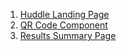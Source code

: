 1. [Huddle Landing Page](https://kafukom.github.io/frontend-projects/Huddle%20Landing%20Page/index.html)
2. [QR Code Component](https://kafukom.github.io/frontend-projects/QR%20Code%20Component/index.html)
3. [Results Summary Page](https://kafukom.github.io/frontend-projects/Results%20Summary%20Page/index.html)


